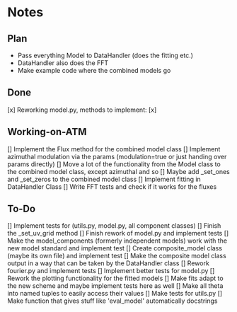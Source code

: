 # Notes
## Plan
- Pass everything Model to DataHandler (does the fitting etc.)
- DataHandler also does the FFT
- Make example code where the combined models go
## Done
[x] Reworking model.py, methods to implement:
[x]
## Working-on-ATM
[] Implement the Flux method for the combined model class
[] Implement azimuthal modulation via the params (modulation=true or just handing over params directly)
[] Move a lot of the functionality from the Model class to the combined model class, except azimuthal and so
[] Maybe add _set_ones and _set_zeros to the combined model class
[] Implement fitting in DataHandler Class
[] Write FFT tests and check if it works for the fluxes
## To-Do
[] Implement tests for (utils.py, model.py, all component classes)
[] Finish the _set_uv_grid method
[] Finish rework of model.py and implement tests
[] Make the model_components (formerly independent models) work with the new model standard and implement test
[] Create composite_model class (maybe its own file) and implement test
[] Make the composite model class output in a way that can be taken by the DataHandler class
[] Rework fourier.py and implement tests
[] Implement better tests for model.py
[] Rework the plotting functionality for the fitted models
[] Make fits adapt to the new scheme and maybe implement tests here as well
[] Make all theta into named tuples to easily access their values
[] Make tests for utils.py
[] Make function that gives stuff like 'eval_model' automatically docstrings
